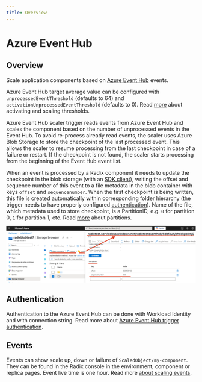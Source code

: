 ```yaml
---
title: Overview
---
```


# Azure Event Hub 
## Overview
Scale application components based on [Azure Event Hub](https://learn.microsoft.com/en-us/azure/event-hubs/event-hubs-about) events.

Azure Event Hub target average value can be configured with `unprocessedEventThreshold` (defaults to 64) and `activationUnprocessedEventThreshold` (defaults to 0). Read [more](https://keda.sh/docs/2.17/concepts/scaling-deployments/#activating-and-scaling-thresholds) about activating and scaling thresholds.

Azure Event Hub scaler trigger reads events from Azure Event Hub and scales the component based on the number of unprocessed events in the Event Hub. To avoid re-process already read events, the scaler uses Azure Blob Storage to store the checkpoint of the last processed event. This allows the scaler to resume processing from the last checkpoint in case of a failure or restart. If the checkpoint is not found, the scaler starts processing from the beginning of the Event Hub event list.


When an event is processed by a Radix component it needs to update the checkpoint in the blob storage (with an [SDK client](https://learn.microsoft.com/en-us/azure/event-hubs/sdks)), writing the offset and sequence number of this event to a file metadata in the blob container with keys `offset` and `sequencenumber`. When the first checkpoint is being written, this file is created automatically within corresponding folder hierarchy (the trigger needs to have properly configured [authentication](#authenticate-keda-to-azure-event-hub)).
Name of the file, which metadata used to store checkpoint, is a PartitionID, e.g. `0` for partition 0, `1` for partition 1, etc. Read [more](https://learn.microsoft.com/en-us/azure/event-hubs/event-hubs-features#partitions) about partitions.

![Event Hub checkpoint in blob storage](./event-hub-checkpoint.png)

## Authentication
Authentication to the Azure Event Hub can be done with Workload Identity and with connection string. Read more about [Azure Event Hub trigger authentication](./keda-azure-event-hub-trigger-authentication.md).

## Events
Events can show scale up, down or failure of `ScaledObject/my-component`. They can be found in the Radix console in the environment, component or replica pages. Event live time is one hour. Read more [about scaling events](./keda-azure-event-hub-trigger-events.md).
